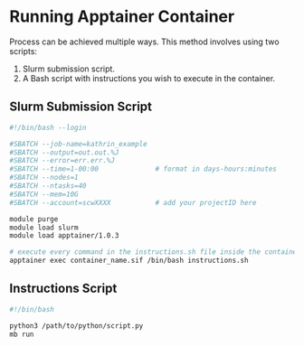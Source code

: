 # Running Apptainer Container

Process can be achieved multiple ways.  This method involves using two scripts:
1. Slurm submission script.
2. A Bash script with instructions you wish to execute in the container.

## Slurm Submission Script

```bash
#!/bin/bash --login

#SBATCH --job-name=kathrin_example
#SBATCH --output=out.out.%J
#SBATCH --error=err.err.%J
#SBATCH --time=1-00:00              # format in days-hours:minutes
#SBATCH --nodes=1
#SBATCH --ntasks=40
#SBATCH --mem=10G
#SBATCH --account=scwXXXX           # add your projectID here

module purge
module load slurm
module load apptainer/1.0.3

# execute every command in the instructions.sh file inside the container:
apptainer exec container_name.sif /bin/bash instructions.sh
```

## Instructions Script

```bash
#!/bin/bash

python3 /path/to/python/script.py
mb run

```
